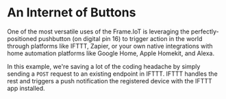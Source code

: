 # An Internet of Buttons
One of the most versatile uses of the Frame.IoT is leveraging the perfectly-positioned pushbutton (on digital pin 16) to trigger action in the world through platforms like IFTTT, Zapier, or your own native integrations with home automation platforms like Google Home, Apple Homekit, and Alexa.

In this example, we're saving a lot of the coding headache by simply sending a `POST` request to an existing endpoint in IFTTT. IFTTT handles the rest and triggers a push notification the registered device with the IFTTT app installed.

